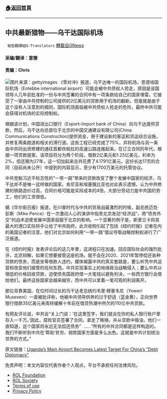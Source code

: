 ###  [:house:返回首頁](https://github.com/ourhimalayas/txt)
---


## 中共最新猎物——乌干达国际机场
` 秘密翻譯組G-Translators` [轉載自GNews](https://gnews.org/zh-hans/1804238/)

#### 采编/翻译：意翎  

#### 责编：Chris
![](https://assets.gnews.org/wp-content/uploads/2021/12/图片1-155.png)图片来源：gettyimages
《零对冲》报道，乌干达唯一的国际机场，恩德培国际机场（Entebbe international airport）可能会被中共债权人抢走，原因是该国领导人几年前批准的一份与中共签署的合同中有一项条款给自己的国家埋雷。它接受了一家由中共控制的公司提供的2亿美元的贷款用于机场的翻新。但是就是由于这个没有人注意到的细则，国际机场面临被中共债权人抢走的危险，最终中共可能会获得对机场的实际控制权。

根据该计划，中国进出口银行（Export-Import bank of China）向乌干达提供贷款，然后，乌干达向总部位于北京的中国交通建设有限公司(China Communications Construction)提供资金，用于建设新的客运和货运综合设施，并修复两条跑道和相关的滑行道。这些工程已经完成了75%，并将机场与另一条由中共同出资修建的通往首都坎帕拉的高速公路连接起来。在订立合同的年代，根据一项贷款提案，该项目将分为两个阶段，借款2亿美元和1.25亿美元，利率为2%，偿还期为27年，这一切加起来总共花费了4.1791亿美元。这份长达17页的合同（目前尚未公开）中提到的内容显示，至少有1700万美元的托管协议。

中共党魁习近平标志性的“一带一路”带来的贷款改变了整个发展中国家的经济，乌干达并不是唯一这样做的国家。肯尼亚和埃塞俄比亚也对此表示遗憾，认为中共修建的铁路造价过高，合同价格可能是实际成本的4倍，大部分劳动力是中共国的劳工，他们的工资很低。

据《华尔街日报》报道，在川普时代与中共的贸易战最激烈的时候，副总统迈克·彭斯（Mike Pence）在一次激动人心的演讲中指责北京发动“经济战”，用“债务外交”的战术迫使发展中国家屈服于北京的影响。一个显著的例子是，斯里兰卡将其最大的港口实际拱手让给了中共政府。此次收购引起了包括《纽约时报》记者在内的美国记者的注意，他们对北京如何利用“一带一路”倡议夺取战略控制权进行了广泛报道。

在《纽约时报》发表评论后的这几年里，这进程只在加速。回应国际社会的强烈批评，北京辩解，如果它想要接管这座机场，就不会在2020、2021年暂停偿还各种贷款的债务，而是坐等借款人违约。媒体揭露中共的真实套路是，要么听凭中共运营和改变他们接管的任何东西，中共实现事实上的地缘政治战略侵入；要么中共以很低的价格回收贷款，迫使债务国政府借一大笔钱以避免判决，一些西方银行会借给他们，最终这些国家会越来越穷，而中共可以拿着一笔可观的利润离开。

那位背靠美国、在位时间过长的乌干达老总统约韦里·穆塞韦尼（Yoweri Museveni）一直被批评称，他被中共领导供养的过于舒适（蓝金黄），正向世界银行借款35亿美元来周转缓解十年前在借贷热潮中所欠的110亿中共贷款。

有网友评论说，中共会“关上门说：‘在这里签字，我们就会在你的私人银行账户里存入一千万。’因此，腐败官员签署了合同，拿走了贿赂，并从贷款中揩油，他们一直知道，这个国家将永远无法偿还债务”  ……“所有的中共合同都是这样构造的。我们不断听到中共在‘帮助’贫穷、弱势国家方面是多么出色。这就是中共计划统治世界的方式。”

原文链接：[Uganda’s Main Airport Becomes Latest Target For China’s “Debt Diplomacy”](https://www.zerohedge.com/geopolitical/ugandas-main-airport-becomes-latest-target-chinas-debt-diplomacy)

 

免责声明：本文内容仅代表作者个人观点，平台不承担任何法律风险。

- [ROL Foundation](https://rolfoundation.org/)
- [ROL Society](https://rolsociety.org/)
- [Terms of use](https://gnews.org/terms-of-use-3/)
- [Privacy Policy](https://gnews.org/privacy-policy/)
